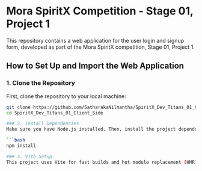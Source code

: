 # Mora SpiritX Competition - Stage 01, Project 1

This repository contains a web application for the user login and signup form, developed as part of the Mora SpiritX competition, Stage 01, Project 1.

## How to Set Up and Import the Web Application

### 1. Clone the Repository
First, clone the repository to your local machine:

```bash
git clone https://github.com/SatharakaNilmantha/SpiritX_Dev_Titans_01_Client_Side.git
cd SpiritX_Dev_Titans_01_Client_Side

### 2. Install Dependencies
Make sure you have Node.js installed. Then, install the project dependencies using npm or yarn:

```bash
npm install

### 3. Vite Setup
This project uses Vite for fast builds and hot module replacement (HMR). To start the development server, run:

